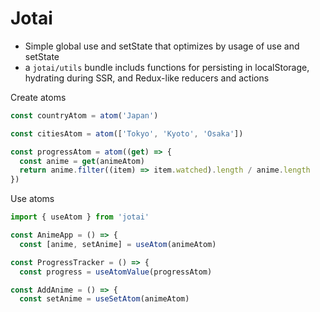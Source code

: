 # Jotai

- Simple global use and setState that optimizes by usage of use and setState
- a `jotai/utils` bundle includs functions for persisting in localStorage, hydrating during SSR, and Redux-like reducers and actions

Create atoms

```js
const countryAtom = atom('Japan')

const citiesAtom = atom(['Tokyo', 'Kyoto', 'Osaka'])
```

```ts
const progressAtom = atom((get) => {
  const anime = get(animeAtom)
  return anime.filter((item) => item.watched).length / anime.length
})
```

Use atoms

```ts
import { useAtom } from 'jotai'

const AnimeApp = () => {
  const [anime, setAnime] = useAtom(animeAtom)
```

```ts
const ProgressTracker = () => {
  const progress = useAtomValue(progressAtom)
```

```ts
const AddAnime = () => {
  const setAnime = useSetAtom(animeAtom)
```

